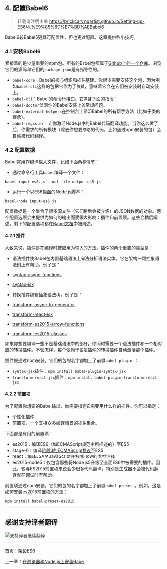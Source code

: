 ## 4. 配置Babel6 

> 转载请注明出处 https://brickcarvingartist.github.io/Setting-up-ES6/4.%E9%85%8D%E7%BD%AEBabel6 

Babel6较Babel5更具可配置性，但也更难配置。这章提供些小技巧。 

### 4.1 安装Babel6 

紧接着的是少量重要的npm包。所有的Babel包都属于[Github上的一个仓库](https://github.com/babel/babel/tree/master/packages)。浏览它们的源码和它们的`package.json`是有指导性的。 

- `babel-core`：Babel的核心组织和插件基建。你很少需要安装这个包，因为例如`babel-cli`这样的包把它作为了依赖，意味着它会在它们被安装时自动安装上。 
- `babel-cli`：Babel的命令行接口。它包含下面的指令： 
 - `babel-doctor`侦测你的Babel安装上的常规问题。 
 - `babel-external-helpers`在控制台上显印Babel的所有帮手方法（比如子类的继承）。 
 - `babel-register`：让你激活Node.js中的Babel代码翻译功能。当你这么做了后，你需求的所有模块（除去你想要忽略的代码，比如通过npm安装的包）会自动被代码翻译。 

### 4.2 配置数据 

Babel常用作编译输入文件，比如下面两种情节： 

- 通过命令行工具`babel`编译一个文件： 

```
babel input-es6.js --out-file output-es5.js
``` 

- 运行一个以ES6输血的Node.js脚本： 

```
babel-node input-es6.js
``` 

配置数据是一个集合了很多源文件（它们稍后会被介绍）的JSON数据的对象。两个配置选项会由提供为如何的输出而受很大影响：插件和前置项。这些会稍后阐述。剩下的配置选项都在[Babel文档](http://babeljs.io/docs/usage/options/)中被阐述。 

#### 4.2.1 插件 

大致来说，插件是在编译时被应用为输入的方法。插件的两个重要的类型是： 

- 语法插件使Babel在内置基础语法上句法分析语法实体。它在架构一颗抽象语法树上有帮助。例子是： 
 - [syntax-async-functions](http://babeljs.io/docs/plugins/syntax-async-functions/) 
 - [syntax-jsx](http://babeljs.io/docs/plugins/syntax-jsx/) 

- 转换插件编辑抽象语法树。例子是： 
 - [transform-async-to-generator](http://babeljs.io/docs/plugins/transform-async-to-generator/) 
 - [transform-react-jsx](http://babeljs.io/docs/plugins/transform-react-jsx/) 
 - [transform-es2015-arrow-functions](http://babeljs.io/docs/plugins/transform-es2015-arrow-functions/) 
 - [transform-es2015-classes](http://babeljs.io/docs/plugins/transform-es2015-classes/) 

如果你想要编译一些不是基础语法中的部分，你同时需要一个语法插件和一个相对应的转换插件。不管怎样，每个依赖于语法插件的转换插件自动激活那个插件。 

插件被通过npm安装。它们的包的名字都加上了前缀`babel-plugin-`： 

- `syntax-jsx`插件：`npm install babel-plugin-syntax-jsx` 
- `transform-react-jsx`插件：`npm install babel-plugin-transform-react-jsx` 

#### 4.2.2 前置项 

为了配置你想要的Babel输出，你需要指定它需要用什么样的插件。你可以指定： 

- 个性化插件 
- 前置项，一个支持众多编译情景的插件集合。 

下面都是有用的前置项： 

- es2015：编译ES6（如ECMAScript规范中所描述的）至ES5 
- stage-0：编译[阶段3的ECMAScript提议](http://www.2ality.com/2015/11/tc39-process.html)至ES5 
- react：编译JSX至JavaScript并移除Flow的类型注释 
- es2015-node5：仅包含那些将Node.js5升级至全面ES6中被需要的插件。因此，较与ES2015前置项来说会少很多代码翻译。特别是生成器不会被代码翻译就在调试时有帮助。 

前置项通过npm安装。它们的包的名字都加上了前缀`babel-preset-`。例如，这是如何安装es2015前置项的方法： 

```
npm install babel-preset-es2015
``` 

---

## 感谢支持译者翻译 

![支持译者继续翻译](http://static.ikindness.cn/donate.png)

---

首页：[架设ES6](https://brickcarvingartist.github.io/Setting-up-ES6) 

上一章：[在浏览器和Node.js上安装Babel](https://brickcarvingartist.github.io/Setting-up-ES6/3.%E5%9C%A8%E6%B5%8F%E8%A7%88%E5%99%A8%E5%92%8CNode.js%E4%B8%8A%E5%AE%89%E8%A3%85Babel)